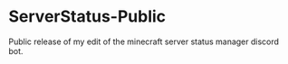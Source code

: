 # ServerStatus-Public
Public release of my edit of the minecraft server status manager discord bot.
